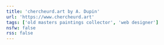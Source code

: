 ```yaml
---
title: 'chercheurd.art by A. Dupin'
url: 'https://www.chercheurd.art'
tags: ['old masters paintings collector', 'web designer']
nsfw: false
rss: false
---
```

